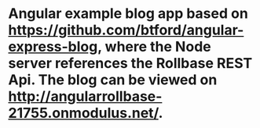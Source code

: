 # Angular example blog app based on https://github.com/btford/angular-express-blog, where the Node server references the Rollbase REST Api. The blog can be viewed on http://angularrollbase-21755.onmodulus.net/.